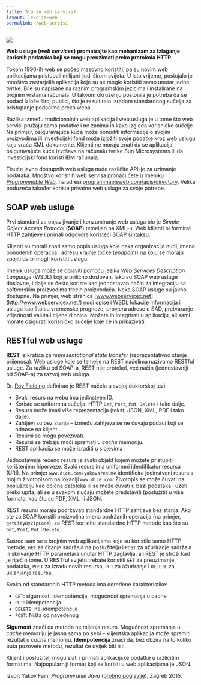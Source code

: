 ```yaml
---
title: Šta su web servisi?
layout: lekcija-web
permalink: /web-servisi
---
```


![](http://www.cygnet-infotech.com/media/581332/rest-api.jpg)

**Web usluge (*web services*) promatrajte kao mehanizam za izlaganje korisnih podataka koji se mogu preuzimati preko protokola HTTP.**

Tokom 1990-ih web se počeo masovno koristiti, pa su novim web aplikacijama pristupali milijuni ljudi širom svijeta. U isto vrijeme, postojalo je mnoštvo zastarjelih aplikacija koje su se mogle koristiti samo unutar jedne tvrtke. Bile su napisane na raznim programskim jezicima i instalirane na brojnim vrstama računala. U takvom okruženju postojala je potreba da se podaci izlože široj publici, što je rezultiralo izradom standardnog sučelja za pristupanje podacima preko weba.

Razlika između tradicionalnih web aplikacija i web usluga je u tome što web servisi pružaju samo podatke i ne zanima ih kako izgleda korisničko sučelje. Na primjer, osiguravajuća kuća može ponuditi informacije o svojim proizvodima ili investicijski fond može izložiti svoje podatke kroz web uslugu koja vraća XML dokumente. Klijenti ne moraju znati da se aplikacija osiguravajuće kuće izvršava na računalu tvrtke Sun Microsystems ili da investicijski fond koristi IBM računala.

Tisuće javno dostupnih web usluga nude različite API-je za uzimanje podataka. Mnoštvo korisnih web servisa pronaći ćete u imeniku *[Programmable Web](https://www.programmableweb.com/)*, na adresi [programmableweb.com/apis/directory](http://www.programmableweb.com/apis/directory). Velika poduzeća također koriste privatne web usluge za svoje potrebe.

## SOAP web usluge

Prvi standard za objavljivanje i konzumiranje web usluga bio je *Simple Object Access Protocol* (**SOAP**) temeljen na XML-u. Web klijenti bi formirali HTTP zahtjeve i primali odgovore koristeći SOAP sintaksu.

Klijenti su morali znati samo popis usluga koje neka organizacija nudi, imena ponuđenih operacija i adresu krajnje točke (*endpoint*) na koju se moraju spojiti da bi mogli koristiti uslugu.

Imenik usluga može se objaviti pomoću jezika *Web Services Description Language* (WSDL) koji je prilično doslovan. Iako su SOAP web usluge doslovne, i dalje se često koriste kao jednostavan način za integraciju sa softverskim proizvodima trećih proizvođača. Neke SOAP usluge su javno dostupne. Na primjer, web stranica [www.webservicex.net](http://www.webservicex.net/) nudi opise i WSDL lokacije informacija i usluga kao što su vremenske prognoze, provjera adrese u SAD, pretvaranje vrijednosti valuta i cijene dionica. Možete ih integrirati u aplikaciju, ali sami morate osigurati korisničko sučelje koje će ih prikazivati.

## RESTful web usluge

**REST** je kratica za *representational state transfer* (reprezentativno stanje prijenosa). Web usluge koje se temelje na REST načelima nazivamo RESTful usluge. Za razliku od SOAP-a, REST nije protokol, već način (jednostavniji od SOAP-a) za razvoj web usluga.

Dr. [Roy Fielding](https://en.wikipedia.org/wiki/Roy_Fielding) definirao je REST načela u svojoj doktorskoj tezi:

- Svaki resurs na webu ima jedinstven ID.
- Koriste se uniformna sučelja: HTTP `Get`, `Post`, `Put`, `Delete` i tako dalje.
- Resurs može imati više reprezentacija (tekst, JSON, XML, PDF i tako dalje).
- Zahtjevi su bez stanja – između zahtjeva se ne čuvaju podaci koji se odnose na
klijent.
- Resursi se mogu povezivati.
- Resursi se trebaju moći spremati u *cache* memoriju.
- REST aplikacija se može izraditi u slojevima

Jednostavnije rečeno resurs je svaki objekt kojem možete pristupiti korištenjem hiperveze. Svaki resurs ima uniformni identifikator resursa (URI). Na primjer `www.dice.com/yakovsresume` identificira jedinstveni resurs s mojim životopisom na lokaciji `www.dice.com`. Životopis se može čuvati na poslužitelju kao obična datoteka ili se može čuvati u bazi podataka i uzeti preko upita, ali se u svakom slučaju možete predstaviti (poslužiti) u više formata, kao što su PDF, XML ili JSON.

REST resursi moraju podržavati standardne HTTP zahtjeve bez stanja. Ako ste za SOAP koristili proizvoljna imena podržanih operacija (na primjer, `getCityByZipCode`), za REST koristite standardne HTTP metode kao što su `Get`, `Post`, `Put` i `Delete`.

Susreo sam se s brojnim web aplikacijama koje su koristile samo HTTP metode, `GET` za čitanje sadržaja na poslužitelju i `POST` za ažuriranje sadržaja ili skrivanje HTTP parametara unutar HTTP zaglavlja, ali REST je stroži kad je riječ o tome. U RESTful svijetu trebate koristiti `GET` za preuzimanje podataka, `POST` za izradu novih resursa, `PUT` za ažuriranje i `DELETE` za uklanjanje resursa.

Svaka od standardnih HTTP metoda ima određene karakteristike:

- `GET`: sigurnost, idempotencija, mogućnost spremanja u cache
- `PUT`: idempotencija
- `DELETE`: ne-idempotencija
- `POST`: Ništa od navedenog

**Sigurnost** znači da metoda ne mijenja resurs. Mogućnost spremanja u *cache* memoriju je jasna sama po sebi – klijentska aplikacija može spremiti rezultat u *cache* memoriju. **Idempotencija** znači da, bez obzira na to koliko puta pozovete metodu, rezultat će uvijek biti isti.

Klijent i poslužitelj mogu slati i primati aplikacijske podatke u različitim formatima. Najpopularniji format koji se koristi u web aplikacijama je JSON.


Izvor: Yakov Fain, *Programiranje Java* ([probno poglavlje](https://www.knjizara.hr/detalji_proizvoda.d0d155cbd2ce41fab575d00763bbf669.programiranje-java.aspx)), Zagreb 2015.
